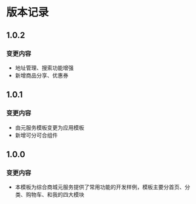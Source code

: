 # 版本记录

## 1.0.2

### 变更内容

- 地址管理、搜索功能增强
- 新增商品分享、优惠券

## 1.0.1

### 变更内容

- 由元服务模板变更为应用模板
- 新增可分可合组件

## 1.0.0

### 变更内容

- 本模板为综合商城元服务提供了常用功能的开发样例，模板主要分首页、分类、购物车、和我的四大模块
